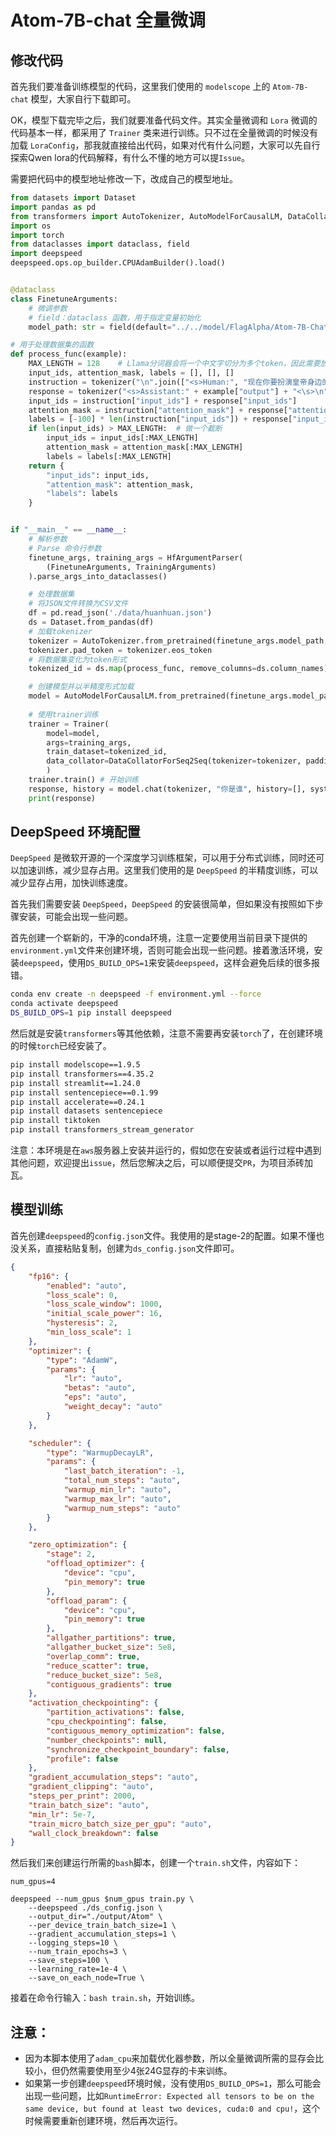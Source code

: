 # Atom-7B-chat 全量微调

## 修改代码

首先我们要准备训练模型的代码，这里我们使用的 `modelscope` 上的 `Atom-7B-chat` 模型，大家自行下载即可。

OK，模型下载完毕之后，我们就要准备代码文件。其实全量微调和 `Lora` 微调的代码基本一样，都采用了 `Trainer` 类来进行训练。只不过在全量微调的时候没有加载 `LoraConfig`，那我就直接给出代码，如果对代有什么问题，大家可以先自行探索Qwen lora的代码解释，有什么不懂的地方可以提`Issue`。

需要把代码中的模型地址修改一下，改成自己的模型地址。

```python
from datasets import Dataset
import pandas as pd
from transformers import AutoTokenizer, AutoModelForCausalLM, DataCollatorForSeq2Seq, TrainingArguments, HfArgumentParser, Trainer
import os
import torch
from dataclasses import dataclass, field
import deepspeed
deepspeed.ops.op_builder.CPUAdamBuilder().load()


@dataclass
class FinetuneArguments:
    # 微调参数
    # field：dataclass 函数，用于指定变量初始化
    model_path: str = field(default="../../model/FlagAlpha/Atom-7B-Chat/")

# 用于处理数据集的函数
def process_func(example):
    MAX_LENGTH = 128    # Llama分词器会将一个中文字切分为多个token，因此需要放开一些最大长度，保证数据的完整性
    input_ids, attention_mask, labels = [], [], []
    instruction = tokenizer("\n".join(["<s>Human:", "现在你要扮演皇帝身边的女人--甄嬛，请以甄嬛口吻回答用户问题：" + example["instruction"] + example["input"] + "</s>\n"]).strip(), add_special_tokens=False)  # add_special_tokens 不在开头加 special_tokens
    response = tokenizer("<s>Assistant:" + example["output"] + "<\s>\n", add_special_tokens=False)
    input_ids = instruction["input_ids"] + response["input_ids"]
    attention_mask = instruction["attention_mask"] + response["attention_mask"]
    labels = [-100] * len(instruction["input_ids"]) + response["input_ids"]
    if len(input_ids) > MAX_LENGTH:  # 做一个截断
        input_ids = input_ids[:MAX_LENGTH]
        attention_mask = attention_mask[:MAX_LENGTH]
        labels = labels[:MAX_LENGTH]
    return {
        "input_ids": input_ids,
        "attention_mask": attention_mask,
        "labels": labels
    }


if "__main__" == __name__:
    # 解析参数
    # Parse 命令行参数
    finetune_args, training_args = HfArgumentParser(
        (FinetuneArguments, TrainingArguments)
    ).parse_args_into_dataclasses()

    # 处理数据集
    # 将JSON文件转换为CSV文件
    df = pd.read_json('./data/huanhuan.json')
    ds = Dataset.from_pandas(df)
    # 加载tokenizer
    tokenizer = AutoTokenizer.from_pretrained(finetune_args.model_path, use_fast=False, trust_remote_code=True)
    tokenizer.pad_token = tokenizer.eos_token
    # 将数据集变化为token形式
    tokenized_id = ds.map(process_func, remove_columns=ds.column_names)

    # 创建模型并以半精度形式加载
    model = AutoModelForCausalLM.from_pretrained(finetune_args.model_path, trust_remote_code=True, torch_dtype=torch.half, device_map={"": int(os.environ.get("LOCAL_RANK") or 0)})
    
    # 使用trainer训练
    trainer = Trainer(
        model=model,
        args=training_args,
        train_dataset=tokenized_id,
        data_collator=DataCollatorForSeq2Seq(tokenizer=tokenizer, padding=True),
        )
    trainer.train() # 开始训练
    response, history = model.chat(tokenizer, "你是谁", history=[], system="现在你要扮演皇帝身边的女人--甄嬛.")
    print(response)
```

## DeepSpeed 环境配置

`DeepSpeed` 是微软开源的一个深度学习训练框架，可以用于分布式训练，同时还可以加速训练，减少显存占用。这里我们使用的是 `DeepSpeed` 的半精度训练，可以减少显存占用，加快训练速度。

首先我们需要安装 `DeepSpeed`，`DeepSpeed` 的安装很简单，但如果没有按照如下步骤安装，可能会出现一些问题。

首先创建一个崭新的，干净的conda环境，注意一定要使用当前目录下提供的`environment.yml`文件来创建环境，否则可能会出现一些问题。接着激活环境，安装`deepspeed`，使用`DS_BUILD_OPS=1`来安装`deepspeed`，这样会避免后续的很多报错。

```bash
conda env create -n deepspeed -f environment.yml --force
conda activate deepspeed 
DS_BUILD_OPS=1 pip install deepspeed
```

然后就是安装`transformers`等其他依赖，注意不需要再安装`torch`了，在创建环境的时候`torch`已经安装了。

```bash
pip install modelscope==1.9.5
pip install transformers==4.35.2
pip install streamlit==1.24.0
pip install sentencepiece==0.1.99
pip install accelerate==0.24.1
pip install datasets sentencepiece
pip install tiktoken
pip install transformers_stream_generator
```

注意：本环境是在`aws`服务器上安装并运行的，假如您在安装或者运行过程中遇到其他问题，欢迎提出`issue`，然后您解决之后，可以顺便提交`PR`，为项目添砖加瓦。

## 模型训练

首先创建`deepspeed`的`config.json`文件。我使用的是stage-2的配置。如果不懂也没关系，直接粘贴复制，创建为`ds_config.json`文件即可。

```json
{
    "fp16": {
        "enabled": "auto",
        "loss_scale": 0,
        "loss_scale_window": 1000,
        "initial_scale_power": 16,
        "hysteresis": 2,
        "min_loss_scale": 1
    },
    "optimizer": {
        "type": "AdamW",
        "params": {
            "lr": "auto",
            "betas": "auto",
            "eps": "auto",
            "weight_decay": "auto"
        }
    },

    "scheduler": {
        "type": "WarmupDecayLR",
        "params": {
            "last_batch_iteration": -1,
            "total_num_steps": "auto",
            "warmup_min_lr": "auto",
            "warmup_max_lr": "auto",
            "warmup_num_steps": "auto"
        }
    },

    "zero_optimization": {
        "stage": 2,
        "offload_optimizer": {
            "device": "cpu",
            "pin_memory": true
        },
        "offload_param": {
            "device": "cpu",
            "pin_memory": true
        },
        "allgather_partitions": true,
        "allgather_bucket_size": 5e8,
        "overlap_comm": true,
        "reduce_scatter": true,
        "reduce_bucket_size": 5e8,
        "contiguous_gradients": true
    },
    "activation_checkpointing": {
        "partition_activations": false,
        "cpu_checkpointing": false,
        "contiguous_memory_optimization": false,
        "number_checkpoints": null,
        "synchronize_checkpoint_boundary": false,
        "profile": false
    },
    "gradient_accumulation_steps": "auto",
    "gradient_clipping": "auto",
    "steps_per_print": 2000,
    "train_batch_size": "auto",
    "min_lr": 5e-7,
    "train_micro_batch_size_per_gpu": "auto",
    "wall_clock_breakdown": false
}
```
然后我们来创建运行所需的`bash`脚本，创建一个`train.sh`文件，内容如下：

```shell
num_gpus=4

deepspeed --num_gpus $num_gpus train.py \
    --deepspeed ./ds_config.json \
    --output_dir="./output/Atom" \
    --per_device_train_batch_size=1 \
    --gradient_accumulation_steps=1 \
    --logging_steps=10 \
    --num_train_epochs=3 \
    --save_steps=100 \
    --learning_rate=1e-4 \
    --save_on_each_node=True \
```

接着在命令行输入：`bash train.sh`，开始训练。

## 注意： 
    
- 因为本脚本使用了`adam_cpu`来加载优化器参数，所以全量微调所需的显存会比较小，但仍然需要使用至少4张24G显存的卡来训练。
- 如果第一步创建`deepspeed`环境时候，没有使用`DS_BUILD_OPS=1`，那么可能会出现一些问题，比如`RuntimeError: Expected all tensors to be on the same device, but found at least two devices, cuda:0 and cpu!`，这个时候需要重新创建环境，然后再次运行。